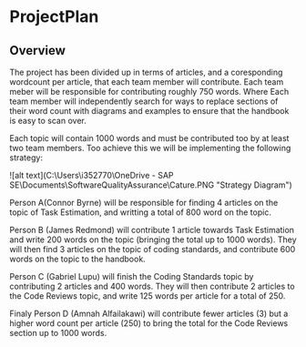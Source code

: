 # ProjectPlan

## Overview

The project has been divided up in terms of articles, and a coresponding wordcount per article, that each team member will contribute. Each team meber will be responsible for contributing roughly 750 words. Where Each team member will independently search for ways to replace sections of their word count with diagrams and examples to ensure that the handbook is easy to scan over.

Each topic will contain 1000 words and must be contributed too by at least two team members.
Too achieve this we will be implementing the following strategy:

![alt text](C:\Users\i352770\OneDrive - SAP SE\Documents\SoftwareQualityAssurance\Cature.PNG "Strategy Diagram")

Person A(Connor Byrne) will be responsible for finding 4 articles on the topic of Task Estimation, and writting a total of 800 word on the topic.

Person B (James Redmond) will contribute 1 article towards Task Estimation and write 200 words on the topic (bringing the total up to 1000 words). They will then find 3 articles on the topic of coding standards, and contribute 600 words on the topic to the handbook.

Person C (Gabriel Lupu) will finish the Coding Standards topic by contributing 2 articles and 400 words. They will then contribute 2 articles to the Code Reviews topic, and write 125 words per article for a total of 250.

Finaly Person D (Amnah Alfailakawi) will contribute fewer articles (3) but a higher word count per article (250) to bring the total for the Code Reviews section up to 1000 words.